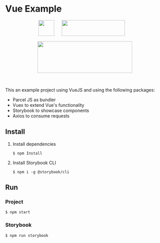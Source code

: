 # Vue Example
<p align="center">
    <img src="https://vuejs.org/images/logo.png" width="50" height="50" style="margin-right:20px"/>
    <img src="https://cdn-images-1.medium.com/max/1096/1*N0AKExOFtzpBmr5yfInrMQ.png" width="200" height="50" style="margin-right:20px"/>
</p>
<p align="center">
    <img src="https://user-images.githubusercontent.com/19409/31321658-f6aed0f2-ac3d-11e7-8100-1587e676e0ec.png" width="300" height="100" style="margin:0 auto"/>
</p>
<br>

This an example project using VueJS and using the following packages:

- Parcel JS as bundler
- Vuex to extend Vue's functionality
- Storybook to showcase components
- Axios to consume requests

## Install

1. Install dependencies

    ```
    $ npm Install
    ```

2. Install Storybook CLI

    ```
    $ npm i -g @storybook/cli
    ```

## Run

### Project

    $ npm start

### Storybook

    $ npm run storybook